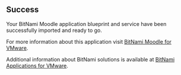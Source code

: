 [BitNami Applications for VMware]: http://bitnami.org/vmware "BitNami Applications for VMware"
[BitNami Moodle for VMware]: http://bitnami.org/vmware/moodle "BitNami Moodle for VMware"


## Success
Your BitNami Moodle application blueprint and service have been successfully imported and ready to go.

For more information about this application visit [BitNami Moodle for VMware].

Additional information about BitNami solutions is available at [BitNami Applications for VMware].

